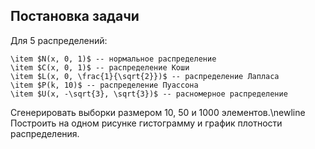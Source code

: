 ## Постановка задачи

Для 5 распределений:

	\item $N(x, 0, 1)$ -- нормальное распределение
	\item $C(x, 0, 1)$ -- распределение Коши
	\item $L(x, 0, \frac{1}{\sqrt{2}})$ -- распределение Лапласа 
	\item $P(k, 10)$ -- распределение Пуассона
	\item $U(x, -\sqrt{3}, \sqrt{3})$ -- расномерное распределение


Сгенерировать выборки размером 10, 50 и 1000 элементов.\newline Построить на одном рисунке гистограмму и график плотности распределения.
